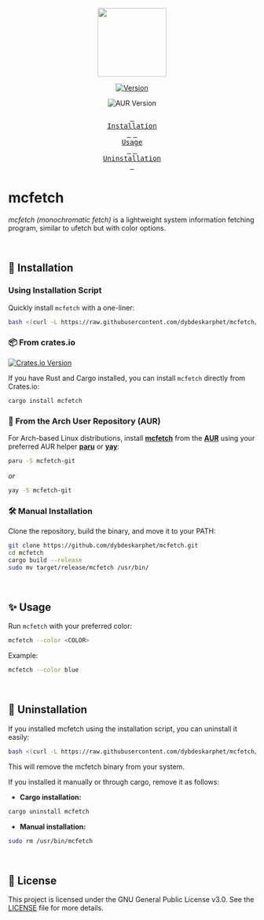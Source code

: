 <p align="center">
<img height="140" src="img/preview.png"/>

<div align="center">

[![Version](https://img.shields.io/github/v/release/dybdeskarphet/mcfetch?color=c6d0f5&label=Latest%20Release&style=for-the-badge&labelColor=a6d189)](https://github.com/dybdeskarphet/mcfetch/releases/latest)

![AUR Version](https://img.shields.io/aur/version/mcfetch-git?style=for-the-badge&color=c6d0f5&logo=arch-linux&label=%5BAUR%5D%20mcfetch-git&logocolor=85e185&labelColor=a6d189)

<a href="#-installation"><kbd> <br>Installation<br> </kbd></a>  <a href="#-usage"><kbd> <br>Usage<br> </kbd></a> <a href="#-uninstallation"><kbd> <br>Uninstallation<br> </kbd></a>  

</div>
  
<h1> mcfetch</h1>

_mcfetch (monochromatic fetch)_ is a lightweight system information fetching program, similar to ufetch but with color options.

</p>

<br>

## 🔧 Installation

### Using Installation Script

Quickly install `mcfetch` with a one-liner:

```bash
bash <(curl -L https://raw.githubusercontent.com/dybdeskarphet/mcfetch/main/install.sh)
```

### 📦 From crates.io

[![Crates.io Version](https://img.shields.io/crates/v/mcfetch?style=for-the-badge&color=e64553&labelColor=000000&logo=rust&logoColor=e64553)](https://crates.io/crates/mcfetch) 

If you have Rust and Cargo installed, you can install `mcfetch` directly from Crates.io:

```bash
cargo install mcfetch
```

### 🎯 From the Arch User Repository (AUR)

For Arch-based Linux distributions, install [**mcfetch**](https://aur.archlinux.org/packages/mcfetch-git) from the [**AUR**](https://aur.archlinux.org/) using your preferred AUR helper [**paru**](https://aur.archlinux.org/packages/paru-bin) or [**yay**](https://aur.archlinux.org/packages/yay-bin):

```bash
paru -S mcfetch-git
```

*or*

```bash
yay -S mcfetch-git
```

### 🛠️ Manual Installation

Clone the repository, build the binary, and move it to your PATH:

```bash
git clone https://github.com/dybdeskarphet/mcfetch.git
cd mcfetch
cargo build --release
sudo mv target/release/mcfetch /usr/bin/
```

<br>

## ✨ Usage

Run `mcfetch` with your preferred color:

```bash
mcfetch --color <COLOR>
```

Example:

```bash
mcfetch --color blue
```

<br>

## 🚮 Uninstallation

If you installed mcfetch using the installation script, you can uninstall it easily:

```bash
bash <(curl -L https://raw.githubusercontent.com/dybdeskarphet/mcfetch/main/install.sh) --uninstall
```

This will remove the mcfetch binary from your system.

If you installed it manually or through cargo, remove it as follows:

- **Cargo installation:**

```bash
cargo uninstall mcfetch
```

- **Manual installation:**

```bash
sudo rm /usr/bin/mcfetch
```

<br>

## 📜 License

This project is licensed under the GNU General Public License v3.0.
See the [LICENSE](https://github.com/dybdeskarphet/mcfetch/blob/main/LICENSE) file for more details.
